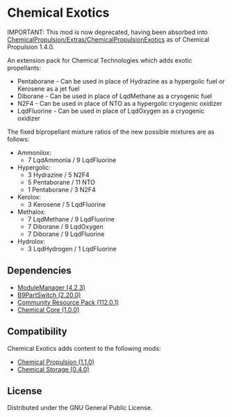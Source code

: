 # Chemical Exotics
IMPORTANT: This mod is now deprecated, having been absorbed into [ChemicalPropulsion/Extras/ChemicalPropulsionExotics](https://github.com/CharleRoger/ChemicalPropulsion/tree/main/Extras/ChemicalPropulsionExotics) as of Chemical Propulsion 1.4.0.

An extension pack for Chemical Technologies which adds exotic propellants:
- Pentaborane - Can be used in place of Hydrazine as a hypergolic fuel or Kerosene as a jet fuel
- Diborane - Can be used in place of LqdMethane as a cryogenic fuel
- N2F4 - Can be used in place of NTO as a hypergolic cryogenic oxidizer
- LqdFluorine - Can be used in place of LqdOxygen as a cryogenic oxidizer

The fixed bipropellant mixture ratios of the new possible mixtures are as follows:
- Ammonilox:
  - 7 LqdAmmonia / 9 LqdFluorine
- Hypergolic:
  - 3 Hydrazine / 5 N2F4
  - 5 Pentaborane / 11 NTO
  - 1 Pentaborane / 3 N2F4
- Kerolox:
  - 3 Kerosene / 5 LqdFluorine
- Methalox:
  - 7 LqdMethane / 9 LqdFluorine
  - 7 Diborane / 9 LqdOxygen
  - 7 Diborane / 9 LqdFluorine
- Hydrolox:
  - 3 LqdHydrogen / 1 LqdFluorine

## Dependencies
- [ModuleManager (4.2.3)](https://github.com/sarbian/ModuleManager)
- [B9PartSwitch (2.20.0)](https://github.com/blowfishpro/B9PartSwitch)
- [Community Resource Pack (112.0.1)](https://github.com/UmbraSpaceIndustries/CommunityResourcePack)
- [Chemical Core (1.0.0)](https://github.com/CharleRoger/ChemicalCore)

## Compatibility
Chemical Exotics adds content to the following mods:
- [Chemical Propulsion (1.1.0)](https://github.com/CharleRoger/ChemicalPropulsion)
- [Chemical Storage (0.4.0)](https://github.com/CharleRoger/ChemicalStorage)

## License
Distributed under the GNU General Public License.
